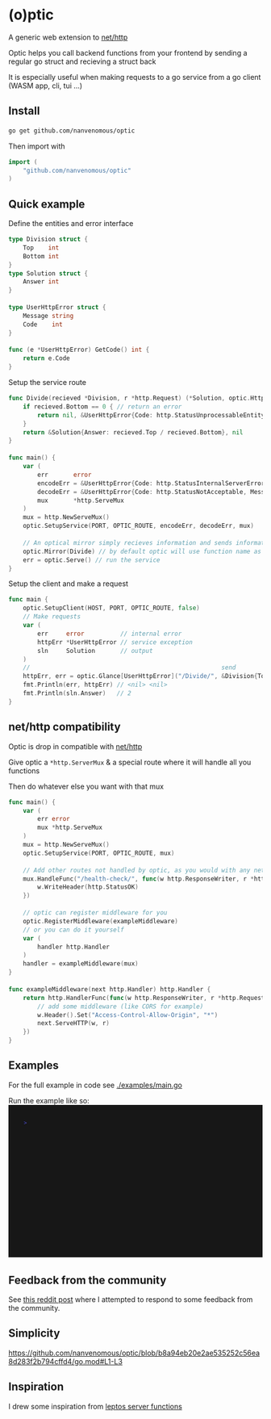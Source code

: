 # (o)ptic

A generic web extension to [net/http](https://pkg.go.dev/net/http)

Optic helps you call backend functions from your frontend by sending a regular go struct and recieving a struct back

It is especially useful when making requests to a go service from a go client (WASM app, cli, tui ...)

## Install
```bash
go get github.com/nanvenomous/optic
```
Then import with
```go
import (
	"github.com/nanvenomous/optic"
)
```

## Quick example

Define the entities and error interface
```go
type Division struct {
	Top    int
	Bottom int
}
type Solution struct {
	Answer int
}

type UserHttpError struct {
	Message string
	Code    int
}

func (e *UserHttpError) GetCode() int {
	return e.Code
}
```

Setup the service route
```go
func Divide(recieved *Division, r *http.Request) (*Solution, optic.HttpError) {
	if recieved.Bottom == 0 { // return an error
		return nil, &UserHttpError{Code: http.StatusUnprocessableEntity, Message: "Impossible to divide by Zero"}
	}
	return &Solution{Answer: recieved.Top / recieved.Bottom}, nil
}

func main() {
	var (
		err       error
		encodeErr = &UserHttpError{Code: http.StatusInternalServerError, Message: "Failed to encode your response."}
		decodeErr = &UserHttpError{Code: http.StatusNotAcceptable, Message: "Failed to decode your request body."}
		mux       *http.ServeMux
	)
	mux = http.NewServeMux()
	optic.SetupService(PORT, OPTIC_ROUTE, encodeErr, decodeErr, mux)

	// An optical mirror simply recieves information and sends information back
	optic.Mirror(Divide) // by default optic will use function name as route
	err = optic.Serve() // run the service
}
```

Setup the client and make a request
```go
func main {
	optic.SetupClient(HOST, PORT, OPTIC_ROUTE, false)
	// Make requests
	var (
		err     error          // internal error
		httpErr *UserHttpError // service exception
		sln     Solution       // output
	)
	//                                                     send                          receive
	httpErr, err = optic.Glance[UserHttpError]("/Divide/", &Division{Top: 4, Bottom: 2}, &sln)
	fmt.Println(err, httpErr) // <nil> <nil>
	fmt.Println(sln.Answer)   // 2
}
```

## net/http compatibility
Optic is drop in compatible with [net/http](https://pkg.go.dev/net/http)

Give optic a `*http.ServerMux` & a special route where it will handle all you functions

Then do whatever else you want with that mux
```go
func main() {
	var (
		err error
		mux *http.ServeMux
	)
	mux = http.NewServeMux()
	optic.SetupService(PORT, OPTIC_ROUTE, mux)

    // Add other routes not handled by optic, as you would with any net/http service
    mux.HandleFunc("/health-check/", func(w http.ResponseWriter, r *http.Request) {
        w.WriteHeader(http.StatusOK)
    })

    // optic can register middleware for you
    optic.RegisterMiddleware(exampleMiddleware)
    // or you can do it yourself
    var (
        handler http.Handler
    )
    handler = exampleMiddleware(mux)
}

func exampleMiddleware(next http.Handler) http.Handler {
	return http.HandlerFunc(func(w http.ResponseWriter, r *http.Request) {
		// add some middleware (like CORS for example)
		w.Header().Set("Access-Control-Allow-Origin", "*")
		next.ServeHTTP(w, r)
	})
}
```

## Examples
For the full example in code see [./examples/main.go](https://github.com/nanvenomous/optic/blob/mainline/example/main.go) 

Run the example like so:
![run example](.rsrc/run-example.gif)

## Feedback from the community
See [this reddit post](https://www.reddit.com/r/golang/comments/14v3936/nethttp_extension_to_exchange_structs/) where I attempted to respond to some feedback from the community.

## Simplicity
https://github.com/nanvenomous/optic/blob/b8a94eb20e2ae535252c56ea8d283f2b794cffd4/go.mod#L1-L3


## Inspiration
I drew some inspiration from [leptos server functions](https://leptos-rs.github.io/leptos/server/25_server_functions.html)
